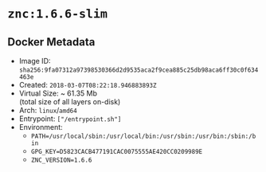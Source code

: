 # `znc:1.6.6-slim`

## Docker Metadata

- Image ID: `sha256:9fa07312a97398530366d2d9535aca2f9cea885c25db98aca6ff30c0f634463e`
- Created: `2018-03-07T08:22:18.946883893Z`
- Virtual Size: ~ 61.35 Mb  
  (total size of all layers on-disk)
- Arch: `linux`/`amd64`
- Entrypoint: `["/entrypoint.sh"]`
- Environment:
  - `PATH=/usr/local/sbin:/usr/local/bin:/usr/sbin:/usr/bin:/sbin:/bin`
  - `GPG_KEY=D5823CACB477191CAC0075555AE420CC0209989E`
  - `ZNC_VERSION=1.6.6`
